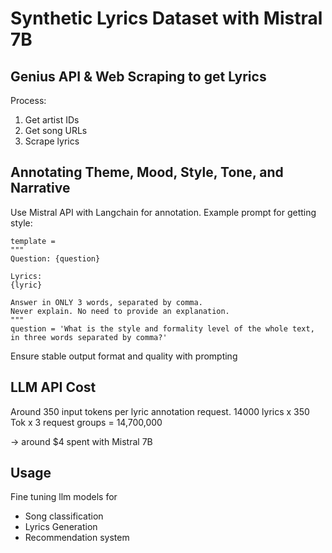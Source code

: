 # Synthetic Lyrics Dataset with Mistral 7B

## Genius API & Web Scraping to get Lyrics

Process:
1. Get artist IDs
2. Get song URLs
3. Scrape lyrics

## Annotating Theme, Mood, Style, Tone, and Narrative

Use Mistral API with Langchain for annotation. Example prompt for getting style:

```{python} 
template = 
"""
Question: {question}

Lyrics: 
{lyric}

Answer in ONLY 3 words, separated by comma.
Never explain. No need to provide an explanation. 
"""
question = 'What is the style and formality level of the whole text, in three words separated by comma?'
```
Ensure stable output format and quality with prompting

## LLM API Cost
Around 350 input tokens per lyric annotation request.
14000 lyrics x 350 Tok x 3 request groups = 14,700,000

-> around $4 spent with Mistral 7B

## Usage 

Fine tuning llm models for
* Song classification
* Lyrics Generation
* Recommendation system

